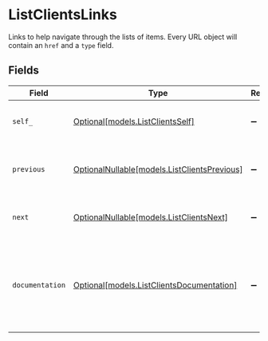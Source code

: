 # ListClientsLinks

Links to help navigate through the lists of items. Every URL object will contain an `href` and a `type` field.


## Fields

| Field                                                                                      | Type                                                                                       | Required                                                                                   | Description                                                                                |
| ------------------------------------------------------------------------------------------ | ------------------------------------------------------------------------------------------ | ------------------------------------------------------------------------------------------ | ------------------------------------------------------------------------------------------ |
| `self_`                                                                                    | [Optional[models.ListClientsSelf]](../models/listclientsself.md)                           | :heavy_minus_sign:                                                                         | The URL to the current set of items.                                                       |
| `previous`                                                                                 | [OptionalNullable[models.ListClientsPrevious]](../models/listclientsprevious.md)           | :heavy_minus_sign:                                                                         | The previous set of items, if available.                                                   |
| `next`                                                                                     | [OptionalNullable[models.ListClientsNext]](../models/listclientsnext.md)                   | :heavy_minus_sign:                                                                         | The next set of items, if available.                                                       |
| `documentation`                                                                            | [Optional[models.ListClientsDocumentation]](../models/listclientsdocumentation.md)         | :heavy_minus_sign:                                                                         | In v2 endpoints, URLs are commonly represented as objects with an `href` and `type` field. |